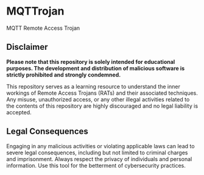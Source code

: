 # MQTTrojan
MQTT Remote Access Trojan


## Disclaimer

**Please note that this repository is solely intended for educational purposes. The development and distribution of malicious software is strictly prohibited and strongly condemned.**

This repository serves as a learning resource to understand the inner workings of Remote Access Trojans (RATs) and their associated techniques.
Any misuse, unauthorized access, or any other illegal activities related to the contents of this repository are highly discouraged and no legal liability is accepted.


## Legal Consequences

Engaging in any malicious activities or violating applicable laws can lead to severe legal consequences, including but not limited to criminal charges and imprisonment.
Always respect the privacy of individuals and personal information. Use this tool for the betterment of cybersecurity practices.

